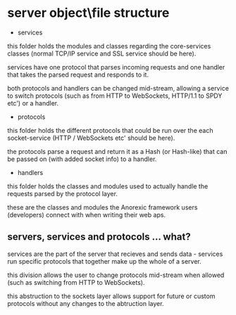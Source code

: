 # server object\file structure

- services

this folder holds the modules and classes regarding the core-services classes (normal TCP/IP service and SSL service should be here).

services have one protocol that parses incoming requests and one handler that takes the parsed request and responds to it.

both protocols and handlers can be changed mid-stream, allowing a service to switch protocols (such as from HTTP to WebSockets, HTTP/1.1 to SPDY etc') or a handler.

- protocols

this folder holds the different protocols that could be run over the each socket-service (HTTP / WebSockets etc' should be here).

the protocols parse a request and return it as a Hash (or Hash-like) that can be passed on (with added socket info) to a handler.

- handlers

this folder holds the classes and modules used to actually handle the requests parsed by the protocol layer.

these are the classes and modules the Anorexic framework users (developers) connect with when writing their web aps.

## servers, services and protocols ... what?

services are the part of the server that recieves and sends data - services run specific protocols that together make up the whole of a server.

this division allows the user to change protocols mid-stream when allowed (such as switching from HTTP to WebSockets).

this abstruction to the sockets layer allows support for future or custom protocols without any changes to the abtruction layer.

